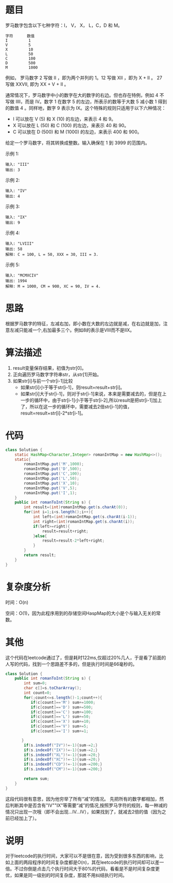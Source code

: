 # 题目
罗马数字包含以下七种字符：I， V， X， L，C，D 和 M。

    字符      数值
    I         1
    V         5
    X         10
    L         50
    C         100
    D         500
    M         1000

例如， 罗马数字 2 写做 II ，即为两个并列的 1。12 写做 XII ，即为 X + II 。 27 写做  XXVII, 即为 XX + V + II 。

通常情况下，罗马数字中小的数字在大的数字的右边。但也存在特例，例如 4 不写做 IIII，而是 IV。数字 1 在数字 5 的左边，所表示的数等于大数 5 减小数 1 得到的数值 4 。同样地，数字 9 表示为 IX。这个特殊的规则只适用于以下六种情况：

* I 可以放在 V (5) 和 X (10) 的左边，来表示 4 和 9。
* X 可以放在 L (50) 和 C (100) 的左边，来表示 40 和 90。 
* C 可以放在 D (500) 和 M (1000) 的左边，来表示 400 和 900。

给定一个罗马数字，将其转换成整数。输入确保在 1 到 3999 的范围内。

示例 1:
```
输入: "III"
输出: 3
```
示例 2:
```
输入: "IV"
输出: 4
```
示例 3:
```
输入: "IX"
输出: 9
```
示例 4:
```
输入: "LVIII"
输出: 58
解释: C = 100, L = 50, XXX = 30, III = 3.
```
示例 5:
```
输入: "MCMXCIV"
输出: 1994
解释: M = 1000, CM = 900, XC = 90, IV = 4.
```
# 思路
根据罗马数字的特征，左减右加，即小数在大数的左边就是减，在右边就是加，注意左减只能减一个,右加最多三个。例如8的表示是VIII而不是IIX。

# 算法描述
1. result变量保存结果，初值为str[0]。
2. 正向遍历罗马数字字符串str，从str[1]开始。
3. 如果str[i]与前一个str[i-1]比较
    * 如果str[i]小于等于str[i-1]，则result=result+str[i]。
    * 如果str[i]大于str[i-1]，则对于str[i-1]来说，本来是需要减去的，但是在上一步的循环中，由于str[i-1]小于等于str[i-2],所以result是把str[i-1]加上了，所以在这一步的循环中，需要减去2倍str[i-1]的值，result=result+str[i]-2*str[i-1]。

# 代码

```java
class Solution {
    static HashMap<Character,Integer> romanIntMap = new HashMap<>();
    static{
        romanIntMap.put('M',1000);
        romanIntMap.put('D',500);
        romanIntMap.put('C',100);
        romanIntMap.put('L',50);
        romanIntMap.put('X',10);
        romanIntMap.put('V',5);
        romanIntMap.put('I',1);
    }
    public int romanToInt(String s) {
        int result=(int)romanIntMap.get(s.charAt(0));
        for(int i=1;i<s.length();i++){
            int left=(int)romanIntMap.get(s.charAt(i-1));
            int right=(int)romanIntMap.get(s.charAt(i));
            if(left>=right){
                result=result+right;
            }else{
                result=result-2*left+right;
            }
        }
        return result;
    }
}
```

# 复杂度分析
时间：O(n)

空间：O(1)，因为此程序用到的存储空间HaspMap的大小是个与输入无关的常数。
# 其他
这个代码在leetcode通过了，但是耗时122ms,仅超过20%几人，于是看了前面的人写的代码，找到一个思路差不多的，但是执行时间是66毫秒的。
```java
class Solution {
    public int romanToInt(String s) {
        int sum=0;
        char c[]=s.toCharArray();
        int count=0;
        for(;count<=s.length()-1;count++){
           if(c[count]=='M') sum+=1000;
           if(c[count]=='D') sum+=500;
           if(c[count]=='C') sum+=100;
           if(c[count]=='L') sum+=50;
           if(c[count]=='X') sum+=10;
           if(c[count]=='V') sum+=5;
           if(c[count]=='I') sum+=1;

       }
        if(s.indexOf("IV")!=-1){sum-=2;}
        if(s.indexOf("IX")!=-1){sum-=2;}
        if(s.indexOf("XL")!=-1){sum-=20;}
        if(s.indexOf("XC")!=-1){sum-=20;}
        if(s.indexOf("CD")!=-1){sum-=200;}
        if(s.indexOf("CM")!=-1){sum-=200;}
    
        return sum;
    }
}
```
这段代码很有意思，因为他穷举了所有“减”的情况。
先把所有的数字都相加，然后判断其中是否含有"IV""IX"等需要“减”的情况,按照罗马字符的规则，每一种减的情况只出现一次哦（即不会出现...IV...IV），如果找到了，就减去2倍的值（因为之前已经加上了）。
# 说明
对于leetcode的执行时间，大家可以不是很在意，因为受到很多东西的影响，比如上面的两段程序的时间复杂度都是O(n)，其在leetcode的执行时间却可以差一倍。不过你倒是点击几个执行时间大于80%的代码，看看是不是时间复杂度更优，如果是同一级别的时间复杂度，那就不用纠结执行时间。

